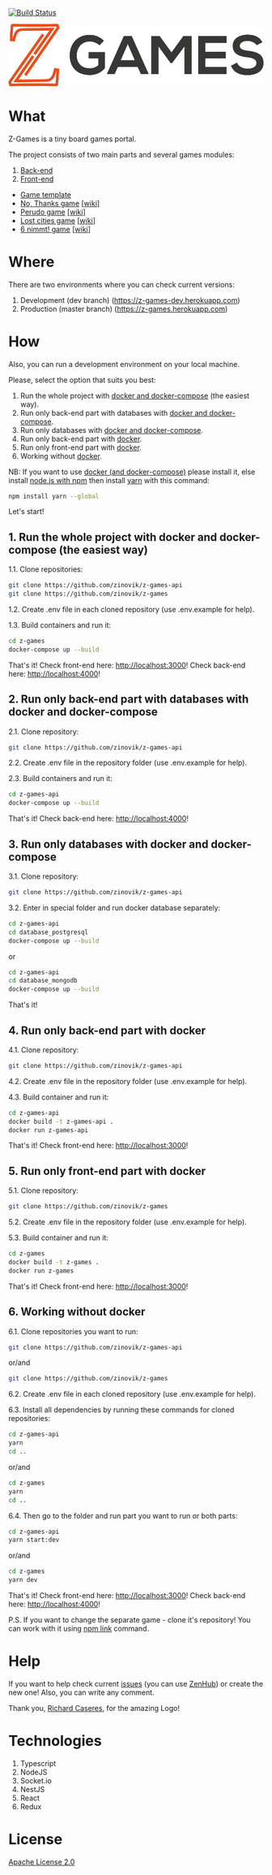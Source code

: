 [![Build Status](https://travis-ci.org/zinovik/z-games-api.svg?branch=master)](https://travis-ci.org/zinovik/z-games-api)

![img](./logo.png)

# What #

Z-Games is a tiny board games portal.

The project consists of two main parts and several games modules:
1. [Back-end](https://github.com/zinovik/z-games-api)
2. [Front-end](https://github.com/zinovik/z-games)
- [Game template](https://github.com/zinovik/z-games-base-game)
- [No, Thanks game](https://github.com/zinovik/z-games-no-thanks) [[wiki](https://en.wikipedia.org/wiki/No_Thanks!_(game))]
- [Perudo game](https://github.com/zinovik/z-games-perudo) [[wiki](https://en.wikipedia.org/wiki/Dudo)]
- [Lost cities game](https://github.com/zinovik/z-games-lost-cities) [[wiki](https://en.wikipedia.org/wiki/Lost_Cities)]
- [6 nimmt! game](https://github.com/zinovik/z-games-six-nimmt) [[wiki](https://en.wikipedia.org/wiki/6_Nimmt!)]

# Where #

There are two environments where you can check current versions:
1. Development (dev branch) (https://z-games-dev.herokuapp.com)
2. Production (master branch) (https://z-games.herokuapp.com)

# How #

Also, you can run a development environment on your local machine.

Please, select the option that suits you best:
1. Run the whole project with [docker and docker-compose](https://docker.com) (the easiest way).
2. Run only back-end part with databases with [docker and docker-compose](https://docker.com).
3. Run only databases with [docker and docker-compose](https://docker.com).
4. Run only back-end part with [docker](https://docker.com).
5. Run only front-end part with [docker](https://docker.com).
6. Working without [docker](https://docker.com).

NB: If you want to use [docker (and docker-compose)](https://docker.com) please install it, else install [node.js with npm](https://nodejs.org) then install [yarn](https://yarnpkg.com) with this command:

```bash
npm install yarn --global
```

Let's start!



## 1. Run the whole project with docker and docker-compose (the easiest way) ##

1.1. Clone repositories:

```bash
git clone https://github.com/zinovik/z-games-api
git clone https://github.com/zinovik/z-games
```

1.2. Create .env file in each cloned repository (use .env.example for help).

1.3. Build containers and run it:

```bash
cd z-games
docker-compose up --build
```

That's it!
Check front-end here: [http://localhost:3000](http://localhost:3000)!
Check back-end here: [http://localhost:4000](http://localhost:4000)!



## 2. Run only back-end part with databases with docker and docker-compose ##

2.1. Clone repository:

```bash
git clone https://github.com/zinovik/z-games-api
```

2.2. Create .env file in the repository folder (use .env.example for help).

2.3. Build containers and run it:

```bash
cd z-games-api
docker-compose up --build
```

That's it!
Check back-end here: [http://localhost:4000](http://localhost:4000)!



## 3. Run only databases with docker and docker-compose ##

3.1. Clone repository:

```bash
git clone https://github.com/zinovik/z-games-api
```

3.2. Enter in special folder and run docker database separately:

```bash
cd z-games-api
cd database_postgresql
docker-compose up --build
```

or

```bash
cd z-games-api
cd database_mongodb
docker-compose up --build
```

That's it!



## 4. Run only back-end part with docker ##

4.1. Clone repository:

```bash
git clone https://github.com/zinovik/z-games-api
```

4.2. Create .env file in the repository folder (use .env.example for help).

4.3. Build container and run it:

```bash
cd z-games-api
docker build -t z-games-api .
docker run z-games-api
```

That's it!
Check front-end here: [http://localhost:3000](http://localhost:3000)!



## 5. Run only front-end part with docker ##

5.1. Clone repository:

```bash
git clone https://github.com/zinovik/z-games
```

5.2. Create .env file in the repository folder (use .env.example for help).

5.3. Build container and run it:

```bash
cd z-games
docker build -t z-games .
docker run z-games
```

That's it!
Check front-end here: [http://localhost:3000](http://localhost:3000)!



## 6. Working without docker ##

6.1. Clone repositories you want to run:

```bash
git clone https://github.com/zinovik/z-games-api
```

or/and

```bash
git clone https://github.com/zinovik/z-games
```

6.2. Create .env file in each cloned repository (use .env.example for help).

6.3. Install all dependencies by running these commands for cloned repositories:

```bash
cd z-games-api
yarn
cd ..
```

or/and

```bash
cd z-games
yarn
cd ..
```

6.4. Then go to the folder and run part you want to run or both parts:

```bash
cd z-games-api
yarn start:dev
```

or/and

```bash
cd z-games
yarn dev
```
That's it!
Check front-end here: [http://localhost:3000](http://localhost:3000)!
Check back-end here: [http://localhost:4000](http://localhost:4000)!



P.S. If you want to change the separate game - clone it's repository! You can work with it using [npm link](https://docs.npmjs.com/cli/link.html) command.

# Help #

If you want to help check current [issues](https://github.com/zinovik/z-games-api/issues) (you can use [ZenHub](https://zenhub.com)) or create the new one! Also, you can write any comment.

Thank you, [Richard Caseres](https://github.com/richardbmx), for the amazing Logo!

# Technologies #

1. Typescript
2. NodeJS
3. Socket.io
4. NestJS
5. React
6. Redux

# License #

[Apache License 2.0](/LICENSE)
